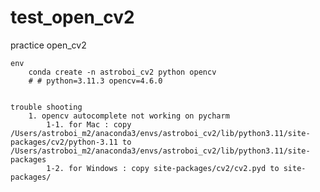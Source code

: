 # test_open_cv2
practice open_cv2

    env
        conda create -n astroboi_cv2 python opencv
        # # python=3.11.3 opencv=4.6.0 


    trouble shooting
        1. opencv autocomplete not working on pycharm
            1-1. for Mac : copy /Users/astroboi_m2/anaconda3/envs/astroboi_cv2/lib/python3.11/site-packages/cv2/python-3.11 to /Users/astroboi_m2/anaconda3/envs/astroboi_cv2/lib/python3.11/site-packages
            1-2. for Windows : copy site-packages/cv2/cv2.pyd to site-packages/
